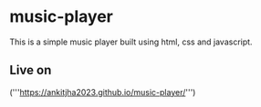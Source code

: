 # music-player
This is a simple music player built using html, css and javascript.

## Live on
('''https://ankitjha2023.github.io/music-player/''')
